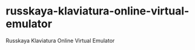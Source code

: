 russkaya-klaviatura-online-virtual-emulator
===========================================

Russkaya Klaviatura Online Virtual Emulator
